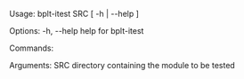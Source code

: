 Usage:
    bplt-itest SRC [ -h | --help ]

Options:
    -h, --help              help for bplt-itest

Commands:

Arguments:
    SRC                     directory containing the module to be tested
